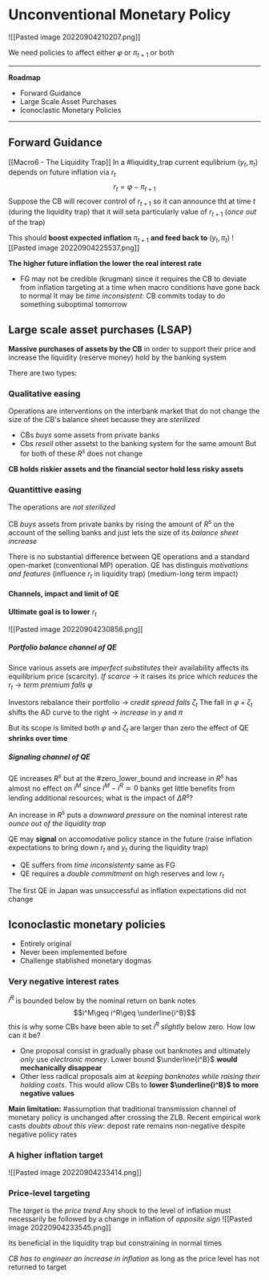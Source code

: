 # Unconventional Monetary Policy

![[Pasted image 20220904210207.png]]

We need policies to affect either $\varphi$ or $\pi_{t+1}$ or both

---
**Roadmap**
- Forward Guidance
- Large Scale Asset Purchases
- Iconoclastic Monetary Policies
---

## Forward Guidance
[[Macro6 - The Liquidity Trap]] 
In a #liquidity_trap current equlibrium ($y_t, \pi_t$) depends on future inflation via $r_t$ 
$$r_t = \varphi-\pi_{t+1}$$
Suppose the CB will recover control of $r_{t+1}$ so it can announce tht at time $t$ (during the liquidity trap) that it will seta particularly value of $r_{t+1}$ (*once out* of the trap)

This should **boost expected inflation** $\pi_{t+1}$ **and feed back to** ($y_t,\pi_t$)
![[Pasted image 20220904225537.png]]

**The higher future inflation the lower the real interest rate**
- FG may not be credible (krugman) since it requires the CB to deviate from inflation targeting at a time when macro conditions have gone back to normal
It may be *time inconsistent*: CB commits today to do something suboptimal tomorrow

## Large scale asset purchases (LSAP)
**Massive purchases of assets by the CB** in order to support their price and increase the liquidity (reserve money) hold by the banking system

There are two types:

### Qualitative easing
Operations are interventions on the interbank market that do not change the size of the CB's balance sheet because they are *sterilized*

- CBs *buys* some assets from private banks
- Cbs *resell* other assetst to the banking system for the same amount
But for both of these $R^s$ does not change

**CB holds riskier assets and the financial sector hold less risky assets**

### Quantittive easing
The operations are *not sterilized*

CB *buys* assets from private banks by rising the amount of $R^s$ on the account of the selling banks and just lets the size of its *balance sheet increase*

There is no substantial difference between QE operations and a standard open-market (conventional MP) operation. QE has distinguis *motivations and features* (influence $r_t$ in liquidity trap) (medium-long term impact)

#### Channels, impact and limit of QE
**Ultimate goal is to lower** $r_t$

![[Pasted image 20220904230856.png]]

##### Portfolio balance channel of QE
Since various assets are *imperfect substitutes* their availability affects its equilibrium price (scarcity). *If scarce* $\rightarrow$ it raises its price which *reduces* the $r_t$ $\rightarrow$ *term premium falls* $\varphi$ 

Investors rebalance their portfolio $\rightarrow$ *credit spread falls* $\zeta_t$
The fall in $\varphi+\zeta_t$ shifts the AD curve to the right $\rightarrow$ *increase* in $y$ and $\pi$ 

But its scope is limited both $\varphi$ and $\zeta_t$ are larger than zero the effect of QE **shrinks over time**

##### Signaling channel of QE
QE increases $R^s$ but at the #zero_lower_bound  and increase in $R^s$ has almost no effect on $i^M$ since $i^M-i^R \simeq0$  banks get little benefits from lending additional resources; what is the impact of $\Delta R^s$? 

An increase in $R^s$ puts a *downward pressure* on the nominal interest rate *ounce out of the liquidity trap*

QE may **signal** on accomodative policy stance in the future (raise inflation expectations to bring down $r_t$ and $y_t$ during the liquidity trap)

- QE suffers from *time inconsistenty* same as FG
- QE requires a *double commitment* on high reserves and low $r_t$

The first QE in Japan was unsuccessful as inflation expectations did not change

## Iconoclastic monetary policies
- Entirely original
- Never been implemented before
- Challenge stablished monetary dogmas

### Very negative interest rates
$i^R$ is bounded below by the nominal return on bank notes
$$i^M\geq i^R\geq \underline{i^B}$$
this is why some CBs have been able to set $i^R$ *slightly* below zero. How low can it be?

- One proposal consist in gradually phase out banknotes and ultimately *only* use *electronic money*. Lower bound $\underline{i^B}$ **would mechanically disappear**
- Other less radical proposals aim at *keeping banknotes while raising their holding costs*. This would allow CBs to **lower $\underline{i^B}$ to more negative values**

**Main limitation:** #assumption that traditional transmission channel of monetary policy is unchanged after crossing the ZLB. Recent empirical work casts *doubts about this view*: depost rate remains non-negative despite negative policy rates

### A higher inflation target
![[Pasted image 20220904233414.png]]

### Price-level targeting
The *target* is the *price trend*
Any shock to the level of inflation must necessarily be followed by a change in inflation of *opposite sign*
![[Pasted image 20220904233545.png]]

Its beneficial in the liquidity trap but constraining in normal times

*CB has to engineer an increase in inflation* as long as the price level has not returned to target